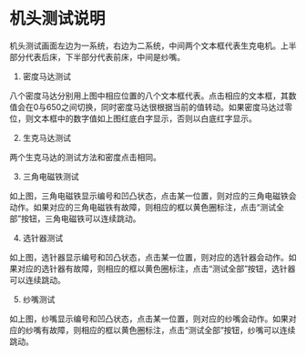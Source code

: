 # 机头测试说明

机头测试画面左边为一系统，右边为二系统，中间两个文本框代表生克电机。上半部分代表后床，下半部分代表前床，中间是纱嘴。

1. 密度马达测试

八个密度马达分别用上图中相应位置的八个文本框代表。点击相应的文本框，其数值会在0与650之间切换，同时密度马达很根据当前的值转动。如果密度马达过零位，则文本框中的数字值如上图红底白字显示，否则以白底红字显示。

2. 生克马达测试

两个生克马达的测试方法和密度点击相同。

3. 三角电磁铁测试

如上图，三角电磁铁显示编号和凹凸状态，点击某一位置，则对应的三角电磁铁会动作。如果对应的三角电磁铁有故障，则相应的框以黄色圈标注，点击“测试全部”按钮，三角电磁铁可以连续跳动。

4. 选针器测试

如上图，选针器显示编号和凹凸状态，点击某一位置，则对应的选针器会动作。如果对应的选针器有故障，则相应的框以黄色圈标注，点击“测试全部”按钮，选针器可以连续跳动。

5. 纱嘴测试

如上图，纱嘴显示编号和凹凸状态，点击某一位置，则对应的纱嘴会动作。如果对应的纱嘴有故障，则相应的框以黄色圈标注，点击“测试全部”按钮，纱嘴可以连续跳动。

